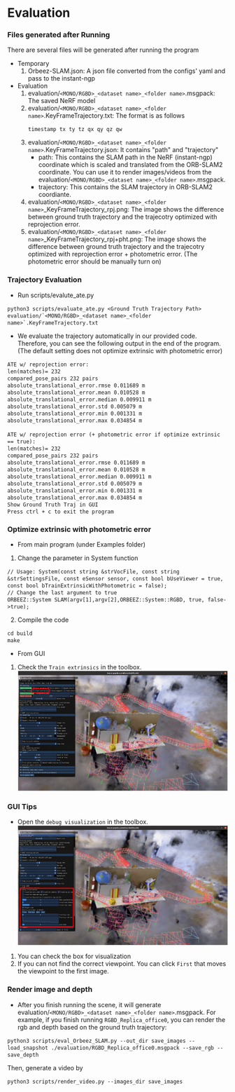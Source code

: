 # Evaluation
### Files generated after Running
There are several files will be generated after running the program
- Temporary 
	1. Orbeez-SLAM.json: A json file converted from the configs' yaml and pass to the instant-ngp
- Evaluation
	1. evaluation/`<MONO/RGBD>_<dataset name>_<folder name>`.msgpack: The saved NeRF model
	2. evaluation/`<MONO/RGBD>_<dataset name>_<folder name>`.KeyFrameTrajectory.txt:
		The format is as follows
		```
		timestamp tx ty tz qx qy qz qw
		```
	3. evaluation/`<MONO/RGBD>_<dataset name>_<folder name>`.KeyFrameTrajectory.json:
		It contains "path" and "trajectory"
		- path: This contains the SLAM path in the NeRF (instant-ngp) coordinate which is scaled and translated from the ORB-SLAM2 coordinate. You can use it to render images/videos from the evaluation/`<MONO/RGBD>_<dataset name>_<folder name>`.msgpack. 
		- trajectory: This contains the SLAM trajectory in ORB-SLAM2 coordiante.
	4. evaluation/`<MONO/RGBD>_<dataset name>_<folder name>`_KeyFrameTrajectory_rpj.png: The image shows the difference between ground truth trajectory and the trajecotry optimized with reprojection error.
	5. evaluation/`<MONO/RGBD>_<dataset name>_<folder name>`_KeyFrameTrajectory_rpj+pht.png: The image shows the difference between ground truth trajectory and the trajecotry optimized with reprojection error + photometric error. (The photometric error should be manually turn on)

### Trajectory Evaluation
- Run scripts/evalute_ate.py 
```
python3 scripts/evaluate_ate.py <Ground Truth Trajectory Path> evaluation/`<MONO/RGBD>_<dataset name>_<folder name>`.KeyFrameTrajectory.txt
```
- We evaluate the trajectory automatically in our provided code. Therefore, you can see the following output in the end of the program. (The default setting does not optimize extrinsic with photometric error)
```
ATE w/ reprojection error:
len(matches)= 232
compared_pose_pairs 232 pairs
absolute_translational_error.rmse 0.011689 m
absolute_translational_error.mean 0.010528 m
absolute_translational_error.median 0.009911 m
absolute_translational_error.std 0.005079 m
absolute_translational_error.min 0.001331 m
absolute_translational_error.max 0.034854 m

ATE w/ reprojection error (+ photometric error if optimize extrinsic == true):
len(matches)= 232
compared_pose_pairs 232 pairs
absolute_translational_error.rmse 0.011689 m
absolute_translational_error.mean 0.010528 m
absolute_translational_error.median 0.009911 m
absolute_translational_error.std 0.005079 m
absolute_translational_error.min 0.001331 m
absolute_translational_error.max 0.034854 m
Show Ground Truth Traj in GUI
Press ctrl + c to exit the program 
```

### Optimize extrinsic with photometric error
- From main program (under Examples folder)
1. Change the parameter in System function
```
// Usage: System(const string &strVocFile, const string &strSettingsFile, const eSensor sensor, const bool bUseViewer = true, const bool bTrainExtrinsicWithPhotometric = false);
// Change the last argument to true
ORBEEZ::System SLAM(argv[1],argv[2],ORBEEZ::System::RGBD, true, false->true);
```
2. Compile the code
```
cd build
make
```
- From GUI
1. Check the `Train extrinsics` in the toolbox.
![Alt text](extrinsic.png?raw=true "extrinsic")

### GUI Tips
- Open the `debug visualization` in the toolbox.
![Alt text](tips.png?raw=true "tips")
1. You can check the box for visualization
2. If you can not find the correct viewpoint. You can click `First` that moves the viewpoint to the first image.

### Render image and depth
- After you finish running the scene, it will generate evaluation/`<MONO/RGBD>_<dataset name>_<folder name>`.msgpack.
For example, if you finish running `RGBD_Replica_office0`, you can render the rgb and depth based on the ground truth trajectory:
```
python3 scripts/eval_Orbeez_SLAM.py --out_dir save_images --load_snapshot ./evaluation/RGBD_Replica_office0.msgpack --save_rgb --save_depth
```
Then, generate a video by
```
python3 scripts/render_video.py --images_dir save_images
```